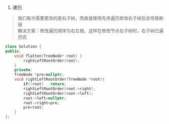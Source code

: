 1. 递归
> 我们每次需要更改的是右子树，而直接使用先序遍历修改右子树后会导致断链  
> 解决方案：修改遍历顺序为右左根。这样在修改节点右子树时，右子树已遍历完

```C++
class Solution {
public:
    void flatten(TreeNode* root) {
        rightLeftRootOrder(root);
    }
    private:
    TreeNode *pre=nullptr;
    void rightLeftRootOrder(TreeNode *root){
        if(!root)   return;
        rightLeftRootOrder(root->right);
        rightLeftRootOrder(root->left);
        root->left=nullptr;
        root->right=pre;
        pre=root;
    }
};
```